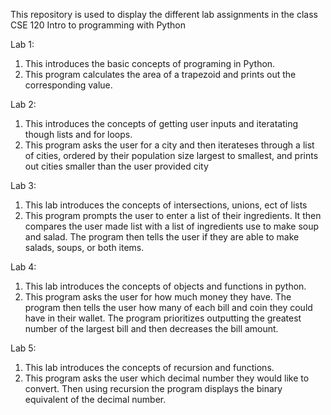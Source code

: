 This repository is used to display the different lab assignments in the class CSE 120 Intro to programming with Python


Lab 1:
  1) This introduces the basic concepts of programing in Python. 
  2) This program calculates the area of a trapezoid and prints out the corresponding value.
  
Lab 2:
  1) This introduces the concepts of getting user inputs and iteratating though lists and for loops.
  2) This program asks the user for a city and then iterateses through a list of cities, ordered by their population size largest to smallest, and prints out cities smaller than the           user provided city




Lab 3:
  1) This lab introduces the concepts of intersections, unions, ect of lists
  2) This program prompts the user to enter a list of their ingredients. It then compares the user made list with a list of ingredients use to make soup and salad. The program then           tells the user if they are able to make salads, soups, or both items.


 
Lab 4:
  1) This lab introduces the concepts of objects and functions in python.
  2) This program asks the user for how much money they have. The program then tells the user how many of each bill and coin they could have in their wallet. The program prioritizes           outputting the greatest number of the largest bill and then decreases the bill amount.




Lab 5:
  1) This lab introduces the concepts of recursion and functions.
  2) This program asks the user which decimal number they would like to convert. Then using recursion the program displays the binary equivalent of the decimal number.
